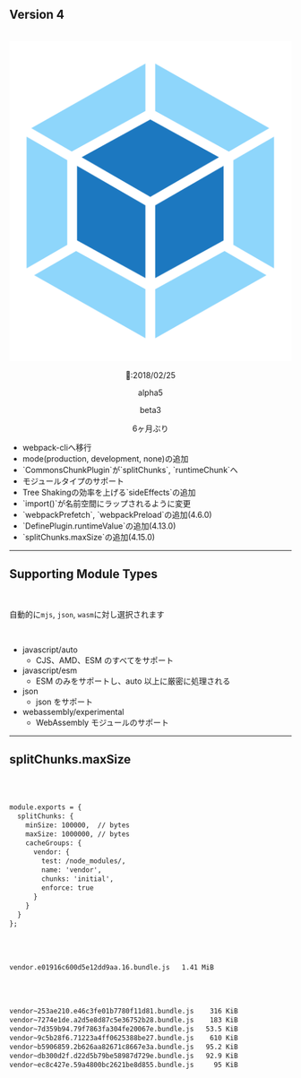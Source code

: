 <!-- sectionTitle: Release: Version 4 -->

## Version 4

<br />

<div class="list-with-description">
  <div style="text-align: center">
    <img src="../images/logo-new.svg" class="description-logo" />
    <br />
    <p>🚀:2018/02/25</p>
    <p>alpha5</a>
    <p>beta3</p>
    <p>6ヶ月ぶり</p>
  </div>
  <ul>
    <li>webpack-cliへ移行</li>
    <li>mode(production, development, none)の追加</li>
    <li>`CommonsChunkPlugin`が`splitChunks`, `runtimeChunk`へ</li>
    <li>モジュールタイプのサポート</li>
    <li>Tree Shakingの効率を上げる`sideEffects`の追加</li>
    <li>`import()`が名前空間にラップされるように変更</li>
    <li>`webpackPrefetch`, `webpackPreload`の追加(4.6.0)</li>
    <li>`DefinePlugin.runtimeValue`の追加(4.13.0)</li>
    <li>`splitChunks.maxSize`の追加(4.15.0)</li>
  </ul>
</div>

---

## Supporting Module Types

<br />

自動的に`mjs`, `json`, `wasm`に対し選択されます

<br />

* javascript/auto
  * CJS、AMD、ESM のすべてをサポート
* javascript/esm
  * ESM のみをサポートし、auto 以上に厳密に処理される
* json
  * json をサポート
* webassembly/experimental
  * WebAssembly モジュールのサポート

---

## splitChunks.maxSize

<br />

<div class="list">
  <pre class="language-javascript" style="min-width: inherit">
    <code class="language-javascript">
module.exports = {
  splitChunks: {
    minSize: 100000,  // bytes
    maxSize: 1000000, // bytes
    cacheGroups: {
      vendor: {
        test: /node_modules/,
        name: 'vendor',
        chunks: 'initial',
        enforce: true
      }
    }
  }
};
    </code>
  </pre>
  <div>
  <pre class="language-txt" style="min-width: inherit">
    <code class="language-txt">
vendor.e01916c600d5e12dd9aa.16.bundle.js   1.41 MiB
    </code>
  </pre>
  <pre class="language-txt" style="min-width: inherit">
    <code class="language-txt">
vendor~253ae210.e46c3fe01b7780f11d81.bundle.js    316 KiB
vendor~7274e1de.a2d5e8d87c5e36752b28.bundle.js    183 KiB
vendor~7d359b94.79f7863fa304fe20067e.bundle.js   53.5 KiB
vendor~9c5b28f6.71223a4ff0625388be27.bundle.js    610 KiB
vendor~b5906859.2b626aa82671c8667e3a.bundle.js   95.2 KiB
vendor~db300d2f.d22d5b79be58987d729e.bundle.js   92.9 KiB
vendor~ec8c427e.59a4800bc2621be8d855.bundle.js     95 KiB
    </code>
  </pre>
</div>
</div>
